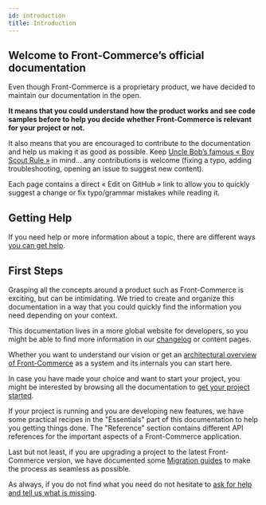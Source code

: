 ```yaml
---
id: introduction
title: Introduction
---
```


## Welcome to Front-Commerce’s official documentation

Even though Front-Commerce is a proprietary product, we have decided to maintain
our documentation in the open.

**It means that you could understand how the product works and see code samples
before to help you decide whether Front-Commerce is relevant for your project or
not.**

It also means that you are encouraged to contribute to the documentation and
help us making it as good as possible. Keep
[Uncle Bob’s famous « Boy Scout Rule »](http://wiki.c2.com/?BoyScoutRule) in
mind… any contributions is welcome (fixing a typo, adding troubleshooting,
opening an issue to suggest new content).

Each page contains a direct « Edit on GitHub » link to allow you to quickly
suggest a change or fix typo/grammar mistakes while reading it.

## Getting Help

If you need help or more information about a topic, there are different ways
[you can get help](https://help.front-commerce.com/en/articles/5910607-when-how-can-i-reach-the-front-commerce-support-team).

## First Steps

Grasping all the concepts around a product such as Front-Commerce is exciting,
but can be intimidating. We tried to create and organize this documentation in a
way that you could quickly find the information you need depending on your
context.

This documentation lives in a more global website for developers, so you might
be able to find more information in our [changelog](/blog) or content pages.

Whether you want to understand our vision or get an
[architectural overview of Front-Commerce](/docs/concepts/architecture-overview.html) as a system
and its internals you can start here.

In case you have made your choice and want to start your project, you might be
interested by browsing all the documentation to [get your project started](/docs/essentials/installation.html).

If your project is running and you are developing new features, we have some
practical recipes in the "Essentials" part of this documentation to help you getting things done.
The "Reference" section contains different API references for the important aspects of a Front-Commerce application.

Last but not least, if you are upgrading a project to the latest Front-Commerce
version, we have documented some [Migration guides](/docs/appendices/migration-guides.html) to make
the process as seamless as possible.

As always, if you do not find what you need do not hesitate to <span class="intercom-launcher">[ask for help and tell us what is missing](mailto:support@front-commerce.com)</span>.
